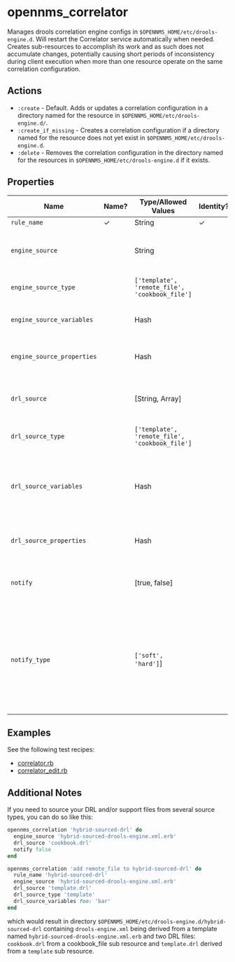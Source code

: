 # opennms\_correlator

Manages drools correlation engine configs in `$OPENNMS_HOME/etc/drools-engine.d`. Will restart the Correlator service automatically when needed. Creates sub-resources to accomplish its work and as such does not accumulate changes, potentially causing short periods of inconsistency during client execution when more than one resource operate on the same correlation configuration.

## Actions

* `:create` - Default. Adds or updates a correlation configuration in a directory named for the resource in `$OPENNMS_HOME/etc/drools-engine.d/`.
* `:create_if_missing` - Creates a correlation configuration if a directory named for the resource does not yet exist in `$OPENNMS_HOME/etc/drools-engine.d`.
* `:delete` - Removes the correlation configuration in the directory named for the resources in `$OPENNMS_HOME/etc/drools-engine.d` if it exists.

## Properties

| Name        | Name? | Type/Allowed Values | Identity? | Required? | Default | Notes |
| ----------- | ----- | ------------------- | --------- |---------- | ------- | ----- |
| `rule_name` | ✓ | String | ✓ | | | |
| `engine_source` | | String | | for :create | | Source of the `drools-engine.xml` file for this correlation configuration |
| `engine_source_type` | | `['template', 'remote_file', 'cookbook_file']` | | | `template` | Type of sub resource to create for `engine_source` |
| `engine_source_variables` | | Hash | | | | Passed to `template` resource when `engine_source_type` is `template` |
| `engine_source_properties` | | Hash | | | | Additional properties to set on the engine source sub resource |
| `drl_source` | | [String, Array] | | | | Source file or files of actual correlator rules and any supporting resources |
| `drl_source_type` | | `['template', 'remote_file', 'cookbook_file']` | | | `cookbook_file` | Type of sub resource to create for all `drl_source`s |
| `drl_source_variables` | | Hash | | | | Passed to the `template` sub resource of each sub resource derived from `drl_source` when `drl_source_type` is `template` |
| `drl_source_properties` | | Hash | | | | Additional properties to set on each `drl_source` sub resource |
| `notify` | | [true, false] | | | true | Whether or not to notify the correlator engine(s) in this config to restart |
| `notify_type` | | `['soft', 'hard']`] | | | soft | Restart engines via daemonReload event (soft) or by removal of the entire config, reloading the entire correlator service, adding it back, and finally reloading the entire correlator service again (hard). |

## Examples

See the following test recipes:

* [correlator.rb](../test/fixtures/cookbooks/opennms_resource_tests/recipes/correlator.rb)
* [correlator\_edit.rb](../test/fixtures/cookbooks/opennms_resource_tests/recipes/correlator_edit.rb)

## Additional Notes

If you need to source your DRL and/or support files from several source types, you can do so like this:

```ruby
opennms_correlation 'hybrid-sourced-drl' do
  engine_source 'hybrid-sourced-drools-engine.xml.erb'
  drl_source 'cookbook.drl'
  notify false
end

opennms_correlation 'add remote_file to hybrid-sourced-drl' do
  rule_name 'hybrid-sourced-drl'
  engine_source 'hybrid-sourced-drools-engine.xml.erb'
  drl_source 'template.drl'
  drl_source_type 'template'
  drl_source_variables foo: 'bar'
end
```

which would result in directory `$OPENNMS_HOME/etc/drools-engine.d/hybrid-sourced-drl` containing `drools-engine.xml` being derived from a template named `hybrid-sourced-drools-engine.xml.erb` and two DRL files: `cookbook.drl` from a cookbook_file sub resource and `template.drl` derived from a `template` sub resource.
